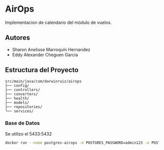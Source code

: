 # AirOps

Implementacion de calendario del módulo de vuelos.

## Autores
- Sharon Anelisse Marroquín Hernandez
- Eddy Alexander Cheguen Garcia

## Estructura del Proyecto

```
src/main/java/com/darwinruiz/airops
├── config/           
├── controllers/
├── converters/     
├── health/               
├── models/     
├── repositories/  
└── services/           
```

### Base de Datos
Se utilizo el 5433:5432

```bash
docker run --name postgres-airops -e POSTGRES_PASSWORD=admin123 -e POSTGRES_USER=postgres -e POSTGRES_DB=airops -p 5433:5432 -d postgres
```
